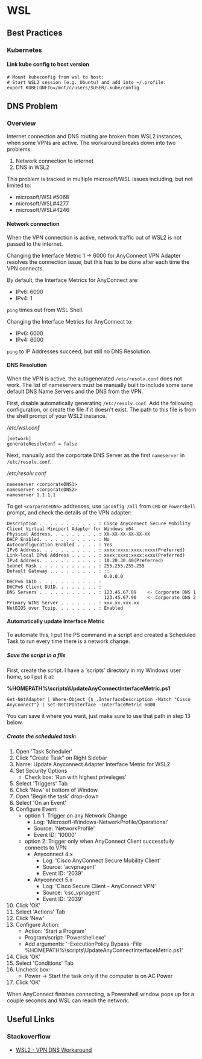 # WSL

## Best Practices

### Kubernetes

#### Link kube config to host version

```
# Mount kubeconfig from wsl to host:
# Start WSL2 session (e.g. Ubuntu) and add into ~/.profile:
export KUBECONFIG=/mnt/c/users/$USER/.kube/config
```

## DNS Problem

### Overview

Internet connection and DNS routing are broken from WSL2 instances, when some VPNs are active.
The workaround breaks down into two problems:
1. Network connection to internet
2. DNS in WSL2

This problem is tracked in multiple microsoft/WSL issues including, but not limited to:

- microsoft/WSL#5068
- microsoft/WSL#4277
- microsoft/WSL#4246

#### Network connection

When the VPN connection is active, network traffic out of WSL2 is not passed to the internet.

Changing the Interface Metric 1 -> 6000 for AnyConnect VPN Adapter resolves the connection issue, but this has to be done after each time the VPN connects.

By default, the Interface Metrics for AnyConnect are:
- IPv6: 6000
- IPv4: 1

`ping` times out from WSL Shell.

Changing the Interface Metrics for AnyConnect to:
- IPv6: 6000
- IPv4: 6000

`ping` to IP Addresses succeed, but still no DNS Resolution.

#### DNS Resolution

When the VPN is active, the autogenerated `/etc/resolv.conf` does not work. The list of nameservers must be manually built to include some sane default DNS Name Servers and the DNS from the VPN.

First, disable automatically generating `/etc/resolv.conf`.
Add the following configuration, or create the file if it doesn't exist. The path to this file is from the shell prompt of your WSL2 instance.

*/etc/wsl.conf*

```
[network]
generateResolvConf = false
```

Next, manually add the corportate DNS Server as the first `nameserver` in `/etc/resolv.conf`.

*/etc/resolv.conf*

```
nameserver <corporateDNS1>
nameserver <corporateDNS2>
nameserver 1.1.1.1
```

To get `<corporateDNS>` addresses, use `ipconfig /all` from `CMD` or `Powershell` prompt, and check the details of the VPN adapter:

```
Description . . . . . . . . . . . : Cisco AnyConnect Secure Mobility Client Virtual Miniport Adapter for Windows x64
Physical Address. . . . . . . . . : XX-XX-XX-XX-XX-XX
DHCP Enabled. . . . . . . . . . . : No
Autoconfiguration Enabled . . . . : Yes
IPv6 Address. . . . . . . . . . . : xxxx:xxxx:xxxx:xxxx(Preferred)
Link-local IPv6 Address . . . . . : xxxx:xxxx:xxxx:xxxx(Preferred)
IPv4 Address. . . . . . . . . . . : 10.20.30.40(Preferred)
Subnet Mask . . . . . . . . . . . : 255.255.255.255
Default Gateway . . . . . . . . . : ::
                                    0.0.0.0
DHCPv6 IAID . . . . . . . . . . . :
DHCPv6 Client DUID. . . . . . . . : 
DNS Servers . . . . . . . . . . . : 123.45.67.89    <- Corporate DNS 1
                                    123.45.67.90    <- Corporate DNS 2
Primary WINS Server . . . . . . . : xxx.xx.xxx.xx
NetBIOS over Tcpip. . . . . . . . : Enabled
```

#### Automatically update Interface Metric

To automate this, I put the PS command in a script and created a Scheduled Task to run every time there is a network change.

##### Save the script in a  file
First, create the script. I have a 'scripts' directory in my Windows user home, so I put it at:

**%HOMEPATH%\scripts\UpdateAnyConnectInterfaceMetric.ps1**

```
Get-NetAdapter | Where-Object {$_.InterfaceDescription -Match "Cisco AnyConnect"} | Set-NetIPInterface -InterfaceMetric 6000
```

You can save it where you want, just make sure to use that path in step 13 below.

##### Create the scheduled task:

1. Open 'Task Scheduler'
2. Click "Create Task" on Right Sidebar
3. Name: Update Anyconnect Adapter Interface Metric for WSL2
4. Set Security Options
    - Check box: 'Run with highest priveleges'
5. Select 'Triggers' Tab
6. Click 'New' at bottom of Window
7. Open 'Begin the task' drop-down
8. Select 'On an Event'
9. Configure Event:
    - option 1: Trigger on any Network Change
        - Log: 'Microsoft-Windows-NetworkProfile/Operational'
        - Source: 'NetworkProfile'
        - Event ID: '10000'
    - option 2: Trigger only when AnyConnect Client successfully connects to VPN
        - Anyconnect 4.x
            - Log: 'Cisco AnyConnect Secure Mobility Client'
            - Source: 'acvpnagent'
            - Event ID: '2039'
        - Anyconnect 5.x
            - Log: 'Cisco Secure Client - AnyConnect VPN'
            - Source: 'csc_vpnagent'
            - Event ID: '2039'
10. Click 'OK'
11. Select 'Actions' Tab
12. Click 'New'
13. Configure Action:
    - Action: 'Start a Program'
    - Program/script: 'Powershell.exe'
    - Add arguments: '-ExecutionPolicy Bypass -File %HOMEPATH%\scripts\UpdateAnyConnectInterfaceMetric.ps1'
14. Click 'OK'
15. Select 'Conditions' Tab
16. Uncheck box:
    - Power -> Start the task only if the computer is on AC Power
17. Click 'OK'

When AnyConnect finishes connecting, a Powershell window pops up for a couple seconds and WSL can reach the network.

## Useful Links

### Stackoverflow
- [WSL2 - VPN DNS Workaround](https://superuser.com/questions/1582623/why-is-there-no-network-connectivity-in-ubuntu-using-wsl-2-behind-vpn)
